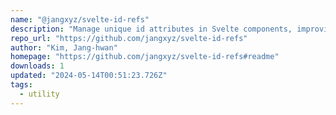 ```yaml
---
name: "@jangxyz/svelte-id-refs"
description: "Manage unique id attributes in Svelte components, improving reusability."
repo_url: "https://github.com/jangxyz/svelte-id-refs"
author: "Kim, Jang-hwan"
homepage: "https://github.com/jangxyz/svelte-id-refs#readme"
downloads: 1
updated: "2024-05-14T00:51:23.726Z"
tags: 
  - utility
---
```

